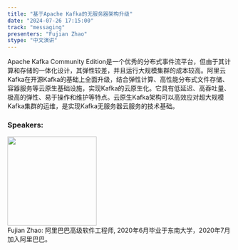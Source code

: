 ```yaml
---
title: "基于Apache Kafka的无服务器架构升级"
date: "2024-07-26 17:15:00" 
track: "messaging"
presenters: "Fujian Zhao"
stype: "中文演讲"
---
```

Apache Kafka Community Edition是一个优秀的分布式事件流平台，但由于其计算和存储的一体化设计，其弹性较差，并且运行大规模集群的成本较高。阿里云Kafka在开源Kafka的基础上全面升级，结合弹性计算、高性能分布式文件存储、容器服务等云原生基础设施，实现Kafka的云原生化。它具有低延迟、高吞吐量、极高的弹性、易于操作和维护等特点。云原生Kafka架构可以高效应对超大规模Kafka集群的运维，是实现Kafka无服务器云服务的技术基础。
 ### Speakers: 
 <img src="https://sessionize.com/image/1042-400o400o1-DUyzTMfNtVfrb3orMbrAYW.jpg" width="200" /><br>Fujian Zhao: 阿里巴巴高级软件工程师, 2020年6月毕业于东南大学，2020年7月加入阿里巴巴。
 <br><br>